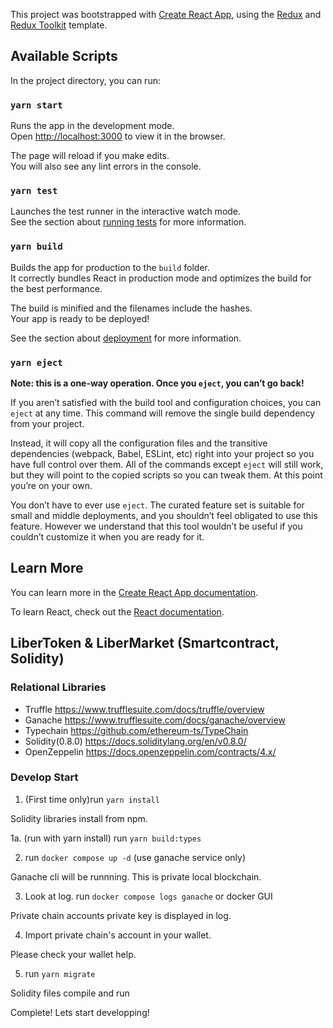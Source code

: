 This project was bootstrapped with [Create React App](https://github.com/facebook/create-react-app), using the [Redux](https://redux.js.org/) and [Redux Toolkit](https://redux-toolkit.js.org/) template.

## Available Scripts

In the project directory, you can run:

### `yarn start`

Runs the app in the development mode.<br />
Open [http://localhost:3000](http://localhost:3000) to view it in the browser.

The page will reload if you make edits.<br />
You will also see any lint errors in the console.

### `yarn test`

Launches the test runner in the interactive watch mode.<br />
See the section about [running tests](https://facebook.github.io/create-react-app/docs/running-tests) for more information.

### `yarn build`

Builds the app for production to the `build` folder.<br />
It correctly bundles React in production mode and optimizes the build for the best performance.

The build is minified and the filenames include the hashes.<br />
Your app is ready to be deployed!

See the section about [deployment](https://facebook.github.io/create-react-app/docs/deployment) for more information.

### `yarn eject`

**Note: this is a one-way operation. Once you `eject`, you can’t go back!**

If you aren’t satisfied with the build tool and configuration choices, you can `eject` at any time. This command will remove the single build dependency from your project.

Instead, it will copy all the configuration files and the transitive dependencies (webpack, Babel, ESLint, etc) right into your project so you have full control over them. All of the commands except `eject` will still work, but they will point to the copied scripts so you can tweak them. At this point you’re on your own.

You don’t have to ever use `eject`. The curated feature set is suitable for small and middle deployments, and you shouldn’t feel obligated to use this feature. However we understand that this tool wouldn’t be useful if you couldn’t customize it when you are ready for it.

## Learn More

You can learn more in the [Create React App documentation](https://facebook.github.io/create-react-app/docs/getting-started).

To learn React, check out the [React documentation](https://reactjs.org/).

## LiberToken & LiberMarket (Smartcontract, Solidity)

### Relational Libraries

- Truffle https://www.trufflesuite.com/docs/truffle/overview
- Ganache https://www.trufflesuite.com/docs/ganache/overview
- Typechain https://github.com/ethereum-ts/TypeChain
- Solidity(0.8.0) https://docs.soliditylang.org/en/v0.8.0/
- OpenZeppelin https://docs.openzeppelin.com/contracts/4.x/

### Develop Start

1. (First time only)run `yarn install`

Solidity libraries install from npm.

1a. (run with yarn install) run `yarn build:types`

2. run `docker compose up -d` (use ganache service only)

Ganache cli will be runnning. This is private local blockchain.

3. Look at log. run `docker compose logs ganache` or docker GUI

Private chain accounts private key is displayed in log.

4. Import private chain's account in your wallet.

Please check your wallet help.

5. run `yarn migrate`

Solidity files compile and run

Complete! Lets start developping!
